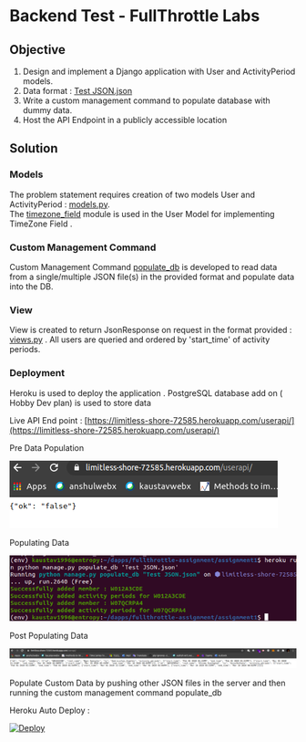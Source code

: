 # Backend Test - FullThrottle Labs

## Objective

1. Design and implement a Django application with User and ActivityPeriod models.
2. Data format : [Test JSON.json](https://raw.githubusercontent.com/kaustav1996/fullthrottle_assignment1/master/Test%20JSON.json)
3. Write a custom management command to populate database with dummy data.
4. Host the API Endpoint in a publicly accessible location

## Solution

### Models
The problem statement requires creation of two models User and ActivityPeriod : [models.py](https://github.com/kaustav1996/fullthrottle_assignment1/blob/master/userapi/models.py). <br>
The [timezone_field](https://pypi.org/project/django-timezone-field/) module is used in the User Model for implementing TimeZone Field .

### Custom Management Command
Custom Management Command [populate_db](https://github.com/kaustav1996/fullthrottle_assignment1/blob/master/userapi/management/commands/populate_db.py) is developed to read data from a single/multiple JSON file(s) in the provided format and populate data into the DB. 

### View

View is created to return JsonResponse on request in the format provided : [views.py](https://github.com/kaustav1996/fullthrottle_assignment1/blob/master/userapi/views.py) . All users are queried and ordered by 'start_time' of activity periods.

### Deployment

Heroku is used to deploy the application . PostgreSQL database add on ( Hobby Dev plan) is used to store data

Live API End point : [https://limitless-shore-72585.herokuapp.com/userapi/](https://limitless-shore-72585.herokuapp.com/userapi/)

Pre Data Population

![Pre Data Population](screenshots/before_populating_db.png)

Populating Data

![Pre Data Population](screenshots/populating_db.png)

Post Populating Data

![Pre Data Population](screenshots/post_populating_db.png)

Populate Custom Data by pushing other JSON files in the server and then running the custom management command populate_db

Heroku Auto Deploy : 

[![Deploy](https://www.herokucdn.com/deploy/button.svg)](https://heroku.com/deploy)

